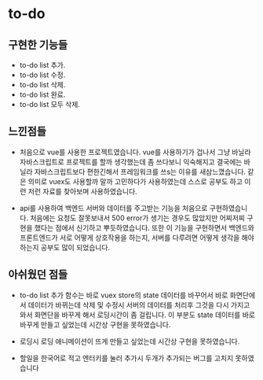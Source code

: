 # to-do

## 구현한 기능들

- to-do list 추가. 
- to-do list 수정. 
- to-do list 삭제. 
- to-do list 완료. 
- to-do list 모두 삭제. 


## 느낀점들

- 처음으로 vue를 사용한 프로젝트였습니다. vue를 사용하기가 겁나서 그냥 바닐라 자바스크립트로 프로젝트를 할까 생각했는데 좀 쓰다보니 익숙해지고 결국에는 바닐라 자바스크립트보다 편한긴해서 프레임워크를 쓰s는 이유를 새삼느꼈습니다. 같은 의미로 vuex도 사용할까 말까 고민하다가 사용하였는데 스스로 공부도 하고 이런 저런 자료를 찾아보며 사용하였습니다.

- api를 사용하여 백엔드 서버와 데이터를 주고받는 기능을 처음으로 구현하였습니다. 처음에는 요청도 잘못보내서 500 error가 생기는 경우도 많았지만 어찌저찌 구현을 했다는 점에서 신기하고 뿌듯하였습니다. 또한 이 기능을 구현하면서 백엔드와 프론트엔드가 서로 어떻게 상호작용을 하는지, 서버를 다루려면 어떻게 생각을 해야하는지 공부도 많이 되었습니다.
 
 ## 아쉬웠던 점들
 
 - to-do list 추가 함수는 바로 vuex store의 state 데이터를 바꾸어서 바로 화면단에서 데이터가 바뀌는데 삭제 및 수정시 서버의 데이터를 처리후 그것을 다시 가지고 와서 화면단을 바꾸게 해서 로딩시간이 좀 걸립니다. 이 부분도 state 데이터를 바로 바꾸게 만들고 싶었는데 시간상 구현을 못하였습니다.
  
 - 로딩시 로딩 애니메이션이 뜨게 만들고 싶었는데 시간상 구현을 못하였습니다.  

- 할일을 한국어로 적고 엔터키를 눌러 추가시 두개가 추가되는 버그를 고치지 못하였습니다

